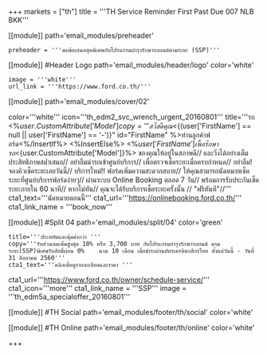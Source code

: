 +++
markets = ["th"]
title = '''TH Service Reminder First Past Due 007 NLB BKK'''

[[module]]
path='email_modules/preheader'


	preheader = '''พบข้อเสนอสุดพิเศษกับโปรแกรมบำรุงรักษารถยนต์ตามระยะ (SSP)'''

[[module]] #Header Logo
path='email_modules/header/logo'
color='white'

	image = '''white'''
	url_link = '''https://www.ford.co.th/'''


[[module]]
path='email_modules/cover/02'

color='''white'''
icon='''th_edm2_svc_wrench_urgent_20160801'''
title='''รถ <%${user.CustomAttribute['Model']}%> ของคุณ เลยเวลาเช็คระยะแล้ว'''
copy='''สวัสดีคุณ <%InsertIf expression="${(user['FirstName'] == null || user['FirstName'] == '-')}" id="FirstName" %>ท่านลูกค้าฟอร์ด<%/InsertIf%> <%InsertElse%> <%${user['FirstName']}%> <%/InsertElse%>
						เพื่อรักษารถ <%${user.CustomAttribute['Model']}%>
						ของคุณให้อยู่ในสภาพดี//
						และวิ่งได้อย่างเต็มประสิทธิภาพสม่ำเสมอ//
					อย่าลืมนำรถเข้าศูนย์บริการ//
						เพื่อตรวจเช็คระยะเมื่อครบกำหนด//
					อย่าลืม! จองคิวเช็คระยะเลยวันนี้//
บริการใหม่!! ฟอร์ดเพิ่มความสะดวกสบาย//
ให้คุณสามารถนัดหมายเช็คระยะที่ศูนย์บริการฟอร์ดง่ายๆ//
ผ่านระบบ Online Booking ตลอด 7 วัน//
พร้อมการรับประกันเช็คระยะภายใน 60	นาที//
หากไม่ทัน//
คุณจะได้รับบริการเช็คระยะครั้งนั้น //
"ฟรีทันที"//'''
cta1_text='''นัดหมายตอนนี้'''
cta1_url='''https://onlinebooking.ford.co.th/'''
cta1_link_name = '''book_now'''


[[module]] #Split 04
path='email_modules/split/04'
color='green'

	title='''ประหยัดและคุ้มค่ากว่า '''
	copy='''รับส่วนลดเพิ่มสูงสุด 10% หรือ 3,700 บาท กับโปรแกรมบำรุงรักษารถยนต์ ตามระยะ(SSP)พิเศษรับสิทธิ์ผ่อน 0%	นาน 10 เดือน เมื่อชำระผ่านบัตรเครดิตกสิกรไทย ตั้งแต่วันนี้ - วันที่ 31 สิงหาคม 2560'''
	cta1_text='''คลิกเพื่อดูรายละเอียดและราคา '''
cta1_url='''https://www.ford.co.th/owner/schedule-service/'''
cta1_icon='''more'''
cta1_link_name = '''SSP'''
image = '''th_edm5a_specialoffer_20160801'''


[[module]] #TH Social
path='email_modules/footer/th/social'
color='white'

[[module]] #TH Online
path='email_modules/footer/th/online'
color='white'

+++